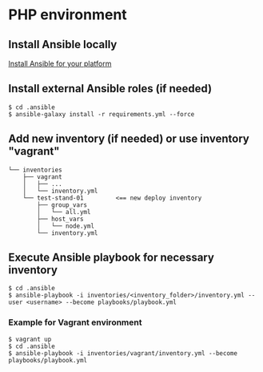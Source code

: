 # PHP environment

## Install Ansible locally

[Install Ansible for your platform](https://docs.ansible.com/ansible/latest/installation_guide/intro_installation.html)

## Install external Ansible roles (if needed)
```
$ cd .ansible
$ ansible-galaxy install -r requirements.yml --force
```

## Add new inventory (if needed) or use inventory "vagrant"
```
└── inventories
    ├── vagrant
    │   ├── ...
    │   └── inventory.yml
    └── test-stand-01         <== new deploy inventory
        ├── group_vars
        │   └── all.yml
        ├── host_vars
        │   └── node.yml
        └── inventory.yml
```

## Execute Ansible playbook for necessary inventory
```
$ cd .ansible
$ ansible-playbook -i inventories/<inventory_folder>/inventory.yml --user <username> --become playbooks/playbook.yml
```

### Example for Vagrant environment
```
$ vagrant up
$ cd .ansible
$ ansible-playbook -i inventories/vagrant/inventory.yml --become playbooks/playbook.yml
```
